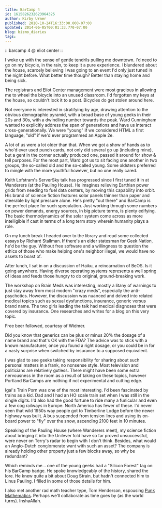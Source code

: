 ```yaml
---
title: BarCamp 4
id: 1615826232623964325
author: Kirby Urner
published: 2010-10-24T16:33:00.000-07:00
updated: 2014-06-05T00:01:33.770-07:00
blog: bizmo_diaries
tags: 
---
```


:: barcamp 4 @ eliot center ::

I woke up with the sense of gentle tendrils pulling me downtown.  I'd need to go on my bicycle, in the rain, to keep it a pure experience.  I blundered about the house, scarcely believing I was going to an event I'd only just tuned in the night before.  What better time though?  Better than staying home and being sick.

The registrars and Eliot Center management were most gracious in allowing me to wheel the bicycle into an unused classroom.  I'd forgotten my keys at the house, so couldn't lock it to a post. Bicycles do get stolen around here.

Not everyone is interested in stratifying by age, drawing attention to the obvious demographic pyramid, with a broad base of young geeks in their 20s and 30s, with a dwindling number towards the peak.  Ward Cunningham wanted to explicitly address the span of generations and have us interact cross-generationally.  We were "young" if we considered HTML a first language, "old" if we'd ever programmed an Apple 2e. 

A lot of us were a lot older than that.  When we got a show of hands as to who'd ever used punch cards, not only did several go up (including mine), but a gent in the corner actually produced one, passed it around for show & tell purposes.  For the most part, Ward got us to sit facing one another in two groups, the so-called old and the so-called young.  Some oldsters preferred to mingle with the more youthful however, but no one really cared.

Keith Lofstram's ServerSky talk has progressed since I first tuned it in at Wanderers (at the Pauling House). He imagines relieving Earthian power grids from needing to fuel data centers, by moving this capability into orbit. His brand of science fiction features solar panels thinner than paper and steerable by light pressure alone. He's pretty "out there" and BarCamp is the perfect place for such speculation. Just working through some numbers on power demands, energy sources, in big picture terms, is plenty edifying. The basic thermodynamics of the solar system come across as more intelligible if cast in terms of a long term story wherein humanity plays a role.

On my lunch break I headed over to the library and read some collected essays by Richard Stallman.  If there's an elder statesman for Geek Nation, he'd be the guy.  Without free software and a willingness to question the ethics of those who make helping one's neighbor illegal, we would have no assets to boast of.

After lunch, I sat in on a discussion of Haiku, a reincarnation of BeOS.  Is it going anywhere. Having diverse operating systems represents a well spring of ideas and feeds those hungry to do original, ground-breaking work.

The workshop on Brain Meds was interesting, mostly a litany of warnings to just stay away from most modern "crazy meds", especially the anti-psychotics.  However, the discussion was nuanced and delved into related medical topics such as sexual dysfunctions, insurance, generic versus brand name.  The two girls leading the talk had medical diagnoses that were covered by insurance.  One researches and writes for a blog on this very topic.  

Free beer followed, courtesy of Widmer.

Did you know that generics can be plus or minus 20% the dosage of a name brand and that's OK with the FDA?  The advice was to stick with a known manufacturer, once you found a right dosage, or you could be in for a nasty surprise when switched by insurance to a supposed equivalent.  

I was glad to see geeks taking responsibility for sharing about such personal matters in a frank, no nonsense style.  Most television and politicians are relatively gutless.  There might have been some extra nervousness in the room as a result of taking on these topics, however Portland BarCamps are nothing if not experimental and cutting edge.

Igal's Train Porn was one of the most interesting.  I'd been fascinated by trains as a kid.  Dad and I had an HO scale train set when I was still in the single digits.  I'd also had the good fortune to ride many a funicular and even a few cog railways in Europe.  North America has fewer of these. I'd never seen that wild 1950s way people got to Timberline Lodge before the newer highway was built.  A bus suspended from tension lines and using its on-board power to "fly" over the snow, ascending 2100 feet in 10 minutes.

Speaking of the Pauling House (where Wanderers meet), my science fiction about bringing it into the Unilever fold have so far proved unsuccessful, were never on Terry's radar to begin with I don't think.  Besides, what would an Anglo-Dutch conglomerate want with such an asset?  The company is already holding other property just a few blocks away, so why be redundant?

Which reminds me... one of the young geeks had a "Silicon Forest" tag on his BarCamp badge.  He spoke knowledgeably of the history, shared the lore.  He knew quite a bit about Doug Strain, but hadn't connected him to Linus Pauling.  I filled in some of those details for him.

I also met another rad math teacher type, Tom Henderson, espousing [Punk Mathematics](http://punkmathematics.com/). Perhaps we'll collaborate as time goes by (as the world turns).  InshaAllah.